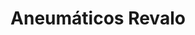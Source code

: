 ---
title: "Aneumáticos Revalo"
url: /ciudad-autonoma-de-buenos-aires/aneumaticos-revalo/
shop: reparación de automóviles
---